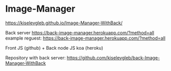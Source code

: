 # Image-Manager
https://kiselevgleb.github.io/Image-Manager-WithBack/

Back server https://back-image-manager.herokuapp.com/?method=all example reguest: https://back-image-manager.herokuapp.com/?method=all

Front JS (github) + Back node JS koa (heroku)

Repository with back server:
https://github.com/kiselevgleb/back-Image-Manager-WithBack
